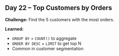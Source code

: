 ## Day 22 – Top Customers by Orders

**Challenge:** Find the 5 customers with the most orders.

**Learned:**
- `GROUP BY` + `COUNT()` to aggregate
- `ORDER BY DESC` + `LIMIT` to get top N
- Common in customer segmentation
